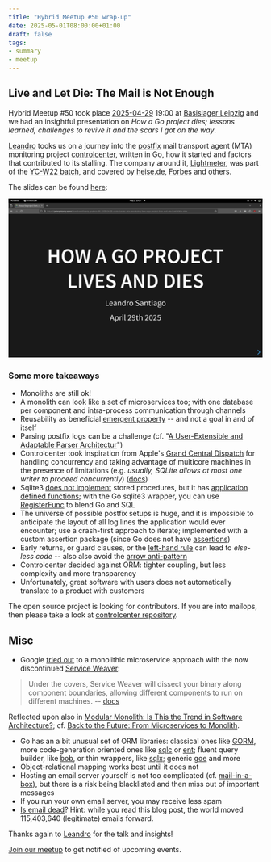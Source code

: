 ```yaml
---
title: "Hybrid Meetup #50 wrap-up"
date: 2025-05-01T08:00:00+01:00
draft: false
tags:
- summary
- meetup
---
```


## Live and Let Die: The Mail is Not Enough

Hybrid Meetup #50 took place
[2025-04-29](https://www.meetup.com/leipzig-golang/events/306803728) 19:00 at
[Basislager Leipzig](https://basislager.co) and we had an insightful
presentation on *How a Go project dies; lessons learned, challenges to revive
it and the scars I got on the way*.

[Leandro](https://www.linkedin.com/in/leandrosansilva/) tooks us on a journey
into the [postfix](https://www.postfix.org/) mail transport agent (MTA) monitoring project
[controlcenter](https://gitlab.com/leandrosansilva/controlcenter), written in
Go, how it started and factors that contributed to its stalling. The company
around it, [Lightmeter](https://lightmeter.io/), was part of the [YC-W22
batch](https://www.ycombinator.com/companies/lightmeter), and covered by
[heise.de](https://www.heise.de/news/Lightmeter-Neues-Monitoring-Werkzeug-fuer-den-E-Mail-Server-4647424.html),
[Forbes](https://www.forbes.com/sites/davidjeans/2021/03/01/elastic-war-on-amazon-web-services/)
and others.

The slides can be found [here](/downloads/leipzig-gophers-50-2025-04-29-controlcenter-mta-monitoring-how-a-go-project-lives-and-dies.html):

[![](/images/leipzig-gophers-50-how-a-go-project-lives-and-dies.png)](/downloads/leipzig-gophers-50-2025-04-29-controlcenter-mta-monitoring-how-a-go-project-lives-and-dies.html)

### Some more takeaways

* Monoliths are still ok!
* A monolith can look like a set of microservices too; with one database
  per component and intra-process communication through channels
* Reusability as beneficial [emergent property](https://www.dcs.gla.ac.uk/~johnson/papers/RESS/Complexity_Emergence_Editorial.pdf) -- and not a goal in and of itself
* Parsing postfix logs can be a challenge (cf. "[A User-Extensible and
  Adaptable Parser Architectur](https://scispace.com/pdf/a-user-extensible-and-adaptable-parser-architecture-4nocz4o09k.pdf)")
* Controlcenter took inspiration from Apple's [Grand Central
  Dispatch](https://en.wikipedia.org/wiki/Grand_Central_Dispatch) for handling
concurrency and taking advantage of multicore machines in the presence of
limitations (e.g. *usually, SQLite allows at most one writer to proceed
concurrently*)
([docs](https://www.sqlite.org/src/doc/begin-concurrent/doc/begin_concurrent.md))
* Sqlite3 [does not implement](https://sqlite.org/forum/info/78a60bdeec7c1ee9)
  stored procedures, but it has [application defined
functions](https://sqlite.org/appfunc.html); with the Go sqlite3 wrapper, you
can use
[RegisterFunc](https://pkg.go.dev/github.com/mattn/go-sqlite3#SQLiteConn.RegisterFunc)
to blend Go and SQL
* The universe of possible postfix setups is huge, and it is impossible to
  anticipate the layout of all log lines the application would ever encounter;
use a crash-first approach to iterate; implemented with a custom assertion
package (since Go does not have
[assertions](https://en.wikipedia.org/wiki/Assertion_(software_development)))
* Early returns, or guard clauses, or the [left-hand rule](https://scribe.rip/@matryer/line-of-sight-in-code-186dd7cdea88) can lead to *else-less code* -- also also avoid the [arrow anti-pattern](http://wiki.c2.com/?ArrowAntiPattern)
* Controlcenter decided against ORM: tighter coupling, but less complexity and more transparency
* Unfortunately, great software with users does not automatically translate to a product with customers

The open source project is looking for contributors. If you are into mailops, then please take
a look at [controlcenter repository](https://gitlab.com/leandrosansilva/controlcenter).


## Misc

* Google [tried
  out](https://opensource.googleblog.com/2023/03/introducing-service-weaver-framework-for-writing-distributed-applications.html)
to a monolithic microservice approach with the now discontinued [Service
Weaver](https://serviceweaver.dev/):

> Under the covers, Service Weaver will dissect your binary along component
> boundaries, allowing different components to run on different machines. -- [docs](https://serviceweaver.dev/docs.html)

Reflected upon also in [Modular Monolith: Is This the Trend in Software
Architecture?](https://arxiv.org/pdf/2401.11867); cf. [Back to the Future: From
Microservices to Monolith](https://arxiv.org/pdf/2308.15281).

* Go has an a bit unusual set of ORM libraries: classical ones like
  [GORM](https://gorm.io/index.html), more code-generation oriented ones like
[sqlc](https://sqlc.dev/) or [ent](https://github.com/ent/ent); fluent query
builder, like [bob](https://github.com/stephenafamo/bob), or thin wrappers,
like [sqlx](https://github.com/jmoiron/sqlx); generic
[goe](https://github.com/go-goe/goe) and more
* Object-relational mapping works best until it does not
* Hosting an email server yourself is not too complicated (cf. [mail-in-a-box](https://github.com/mail-in-a-box/mailinabox)), but there is a risk
  being blacklisted and then miss out of important messages
* If you run your own email server, you may receive less spam
* [Is email dead](https://www.emailisnotdead.com/)? Hint: while you read this
  blog post, the world moved 115,403,640 (legitimate) emails forward.

Thanks again to [Leandro](https://www.linkedin.com/in/leandrosansilva/) for the
talk and insights!



[Join our meetup](https://www.meetup.com/de-DE/leipzig-golang/) to get notified of upcoming events.
